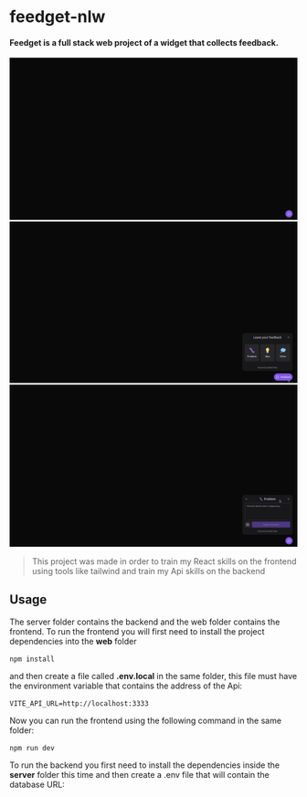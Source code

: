# feedget-nlw

#### Feedget is a full stack web project of a widget that collects feedback.

![](/img/1.png)
![](/img/2.png)
![](/img/3.png)

> This project was made in order to train my React skills on the frontend using tools like tailwind and train my Api skills on the backend

## Usage

The server folder contains the backend and the web folder contains the frontend.
To run the frontend you will first need to install the project dependencies into the **web** folder
```npm
npm install
```
and then create a file called **.env.local** in the same folder, this file must have the environment variable that contains the address of the Api:
```npm
VITE_API_URL=http://localhost:3333
```
Now you can run the frontend using the following command in the same folder:
```npm
npm run dev
```
To run the backend you first need to install the dependencies inside the **server** folder this time and then create a .env file that will contain the database URL:
